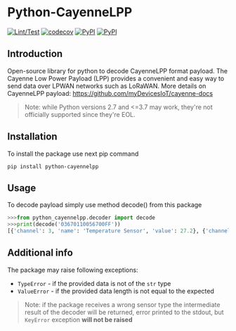 # Python-CayenneLPP
[![Lint/Test](https://github.com/OlegZv/Python-CayenneLPP/actions/workflows/test.yml/badge.svg)](https://github.com/OlegZv/Python-CayenneLPP/actions/workflows/test.yml)
[![codecov](https://codecov.io/gh/OlegZv/Python-CayenneLPP/branch/main/graph/badge.svg)](https://codecov.io/gh/OlegZv/Python-CayenneLPP)
[![PyPI](https://img.shields.io/pypi/v/Python-CayenneLPP)](https://pypi.org/project/Python-CayenneLPP/)
[![PyPI](https://img.shields.io/pypi/pyversions/Python-CayenneLPP)](https://pypi.org/project/Python-CayenneLPP/)

## Introduction
Open-source library for python to decode CayenneLPP format payload.
The Cayenne Low Power Payload (LPP) provides a convenient and easy way to send data over LPWAN networks such as LoRaWAN.
More details on CayenneLPP payload: https://github.com/myDevicesIoT/cayenne-docs

> Note: while Python versions 2.7 and <=3.7 may work, they're not officially supported since they're EOL.

## Installation

To install the package use next pip command

`pip install python-cayennelpp`

## Usage
To decode payload simply use method decode() from this package

```python
>>>from python_cayennelpp.decoder import decode
>>>print(decode('03670110056700FF'))
[{'channel': 3, 'name': 'Temperature Sensor', 'value': 27.2}, {'channel': 5, 'name': 'Temperature Sensor', 'value': 25.5}]
```

## Additional info
The package may raise following exceptions:
- `TypeError` - if the provided data is not of the `str` type
- `ValueError` - if the provided data length is not equal to the expected

> Note: if the package receives a wrong sensor type the intermediate result of the decoder will be returned, error printed to the stdout, but `KeyError` exception **will not be raised**
